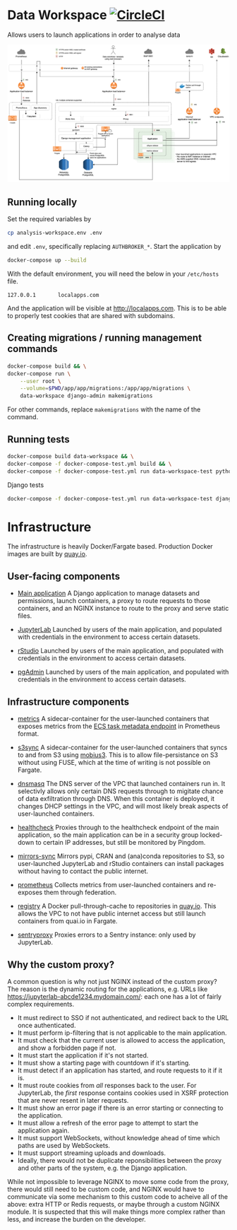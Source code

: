 # Data Workspace [![CircleCI](https://circleci.com/gh/uktrade/data-workspace.svg?style=svg)](https://circleci.com/gh/uktrade/data-workspace)

Allows users to launch applications in order to analyse data

![Data Workspace architecture](data-workspace-architecture.png)

## Running locally

Set the required variables by

```bash
cp analysis-workspace.env .env
```

and edit `.env`, specifically replacing `AUTHBROKER_*`. Start the application by

```bash
docker-compose up --build
```

With the default environment, you will need the below in your `/etc/hosts` file.

```
127.0.0.1       localapps.com
```

And the application will be visible at http://localapps.com. This is to be able to properly test cookies that are shared with subdomains.


## Creating migrations / running management commands

```bash
docker-compose build && \
docker-compose run \
    --user root \
    --volume=$PWD/app/app/migrations:/app/app/migrations \
    data-workspace django-admin makemigrations
```

For other commands, replace `makemigrations` with the name of the command.


## Running tests

```bash
docker-compose build data-workspace && \
docker-compose -f docker-compose-test.yml build && \
docker-compose -f docker-compose-test.yml run data-workspace-test python3 -m unittest test.test
```

Django tests
```bash
docker-compose -f docker-compose-test.yml run data-workspace-test django-admin test /app/app
```


# Infrastructure

The infrastructure is heavily Docker/Fargate based. Production Docker images are built by [quay.io](https://quay.io/organization/uktrade).


## User-facing components

- [Main application](https://quay.io/repository/uktrade/data-workspace)
  A Django application to manage datasets and permissions, launch containers, a proxy to route requests to those containers, and an NGINX instance to route to the proxy and serve static files.

- [JupyterLab](https://quay.io/repository/uktrade/data-workspace-jupyterlab)
  Launched by users of the main application, and populated with credentials in the environment to access certain datasets.

- [rStudio](https://quay.io/repository/uktrade/data-workspace-rstudio)
  Launched by users of the main application, and populated with credentials in the environment to access certain datasets.

- [pgAdmin](https://quay.io/repository/uktrade/data-workspace-pgadmin)
  Launched by users of the main application, and populated with credentials in the environment to access certain datasets.


## Infrastructure components

- [metrics](https://quay.io/repository/uktrade/data-workspace-metrics)
  A sidecar-container for the user-launched containers that exposes metrics from the [ECS task metadata endpoint](https://docs.aws.amazon.com/AmazonECS/latest/developerguide/task-metadata-endpoint-v3.html) in Prometheus format.

- [s3sync](https://quay.io/repository/uktrade/data-workspace-s3sync)
  A sidecar-container for the user-launched containers that syncs to and from S3 using [mobius3](https://github.com/uktrade/mobius3). This is to allow file-persistance on S3 without using FUSE, which at the time of writing is not possible on Fargate.

- [dnsmasq](https://quay.io/repository/uktrade/data-workspace-dnsmasq)
  The DNS server of the VPC that launched containers run in. It selectivly allows only certain DNS requests through to migitate chance of data exfiltration through DNS. When this container is deployed, it changes DHCP settings in the VPC, and will most likely break aspects of user-launched containers.

- [healthcheck](https://quay.io/repository/uktrade/data-workspace-healthcheck)
  Proxies through to the healthcheck endpoint of the main application, so the main application can be in a security group locked-down to certain IP addresses, but still be monitored by Pingdom.

- [mirrors-sync](https://quay.io/repository/uktrade/data-workspace-mirrors-sync)
  Mirrors pypi, CRAN and (ana)conda repositories to S3, so user-launched JupyterLab and rStudio containers can install packages without having to contact the public internet.

- [prometheus](https://quay.io/repository/uktrade/data-workspace-prometheus)
  Collects metrics from user-launched containers and re-exposes them through federation.

- [registry](https://quay.io/repository/uktrade/data-workspace-registry)
  A Docker pull-through-cache to repositories in [quay.io](https://quay.io/organization/uktrade). This allows the VPC to not have public internet access but still launch containers from quai.io in Fargate.

- [sentryproxy](https://quay.io/repository/uktrade/data-workspace-sentryproxy)
  Proxies errors to a Sentry instance: only used by JupyterLab.


## Why the custom proxy?

A common question is why not just NGINX instead of the custom proxy? The reason is the dynamic routing for the applications, e.g. URLs like https://jupyterlab-abcde1234.mydomain.com/: each one has a lot of fairly complex requirements.

- It must redirect to SSO if not authenticated, and redirect back to the URL once authenticated.
- It must perform ip-filtering that is not applicable to the main application.
- It must check that the current user is allowed to access the application, and show a forbidden page if not.
- It must start the application if it's not started.
- It must show a starting page with countdown if it's starting.
- It must detect if an application has started, and route requests to it if it is.
- It must route cookies from _all_ responses back to the user. For JupyterLab, the _first_ response contains cookies used in XSRF protection that are never resent in later requests.
- It must show an error page if there is an error starting or connecting to the application.
- It must allow a refresh of the error page to attempt to start the application again.
- It must support WebSockets, without knowledge ahead of time which paths are used by WebSockets.
- It must support streaming uploads and downloads.
- Ideally, there would not be duplicate reponsibilities between the proxy and other parts of the system, e.g. the Django application.

While not impossible to leverage NGINX to move some code from the proxy, there would still need to be custom code, and NGINX would have to communicate via some mechanism to this custom code to acheive all of the above: extra HTTP or Redis requests, or maybe through a custom NGINX module. It is suspected that this will make things more complex rather than less, and increase the burden on the developer.

